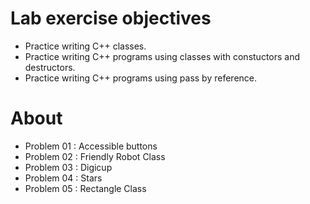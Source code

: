 # Lab exercise objectives
* Practice writing C++ classes.
* Practice writing C++ programs using classes with constuctors and destructors.
* Practice writing C++ programs using pass by reference.

# About 
* Problem 01 : Accessible buttons
* Problem 02 : Friendly Robot Class
* Problem 03 : Digicup
* Problem 04 : Stars
* Problem 05 : Rectangle Class